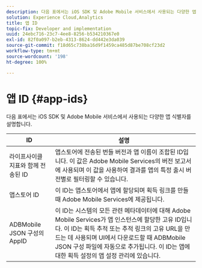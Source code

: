 ```yaml
---
description: 다음 표에서는 iOS SDK 및 Adobe Mobile 서비스에서 사용되는 다양한 앱 식별자를 설명합니다.
solution: Experience Cloud,Analytics
title: 앱 ID
topic-fix: Developer and implementation
uuid: 24ebc716-23c7-4ee8-8256-b534210367e0
exl-id: 82f0a097-b2eb-4313-8624-dd442e3da039
source-git-commit: f18d65c738ba16d9f1459ca485d87be708cf23d2
workflow-type: tm+mt
source-wordcount: '198'
ht-degree: 100%

---
```


# 앱 ID {#app-ids}

다음 표에서는 iOS SDK 및 Adobe Mobile 서비스에서 사용되는 다양한 앱 식별자를 설명합니다.

| ID | 설명 |
|--- |--- |
| 라이프사이클 지표와 함께 전송된 ID | 앱스토어에 전송된 번들 버전과 앱 이름이 조합된 ID입니다.  이 값은 Adobe Mobile Services의 버전 보고서에 사용되며 이 값을 사용하여 결과를 앱의 특정 출시 버전별로 필터링할 수 있습니다. |
| 앱스토어 ID | 이 ID는 앱스토어에서 앱에 할당되며 획득 링크를 만들 때 Adobe Mobile Services에 제공됩니다. |
| ADBMobile JSON 구성의 AppID | 이 ID는 시스템의 모든 관련 메타데이터에 대해 Adobe Mobile Services가 앱 인스턴스에 할당한 고유 ID입니다.  이 ID는 획득 추적 또는 추적 링크의 고유 URL을 만드는 데 사용되며 UI에서 다운로드할 때 ADBMobile JSON 구성 파일에 자동으로 추가됩니다. 이 ID는 앱에 대한 획득 설정의 앱 설정 관리에 있습니다. |
